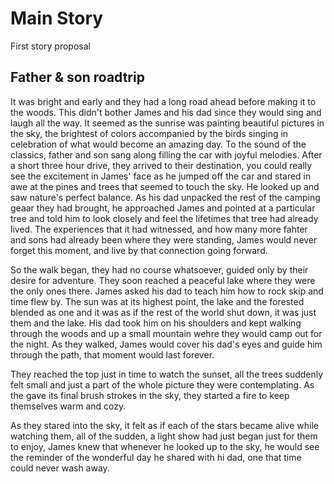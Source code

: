 # Main Story
First story proposal 

## Father & son roadtrip

It was bright and early and they had a long road ahead before making it to the woods. This didn't bother James and his dad since they would sing and laugh all the way. It seemed as the sunrise was painting beautiful pictures in the sky, the brightest of colors accompanied by the birds singing in celebration of what would become an amazing day. To the sound of the classics, father and son sang along filling the car with joyful melodies. 
After a short three hour drive, they arrived to their destination, you could really see the excitement in James' face as he jumped off the car and stared in awe at the pines and trees that seemed to touch the sky. He looked up and saw nature's perfect balance. As his dad unpacked the rest of the camping geaar they had brought, he approached James and pointed at a particular tree and told him to look closely and feel the lifetimes that tree had already lived. The experiences that it had witnessed, and how many more fahter and sons had already been where they were standing, James would never forget this moment, and live by that connection going forward. 

So the walk began, they had no course whatsoever, guided only by their desire for adventure. They soon reached a peaceful lake where they were the only ones there. 
James asked his dad to teach him how to rock skip and time flew by. The sun was at its highest point, the lake and the forested blended as one and it was as if the rest of the world shut down, it was just them and the lake. His dad took him on his shoulders and kept walking through the woods and up a small mountain wehre they would camp out for the night. As they walked, James would cover his dad's eyes and guide him through the path, that moment would last forever. 

They reached the top just in time to watch the sunset, all the trees suddenly felt small and just a part of the whole picture they were contemplating. As the gave its final brush strokes in the sky, they started a fire to keep themselves warm and cozy.  

As they stared into the sky, it felt as if each of the stars became alive while watching them, all of the sudden, a light show had just began just for them to enjoy, James knew that whenever he looked up to the sky, he would see the reminder of the wonderful day he shared with hi dad, one that time could never wash away. 

